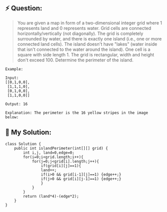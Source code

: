 ## :zap: Question:

> You are given a map in form of a two-dimensional integer grid where 1 represents land and 0 represents water.
> Grid cells are connected horizontally/vertically (not diagonally). The grid is completely surrounded by water, and there is exactly one island (i.e., one or more connected land cells).
> The island doesn't have "lakes" (water inside that isn't connected to the water around the island). One cell is a square with side length 1. The grid is rectangular, width and height don't exceed 100. Determine the perimeter of the island.


```
Example:

Input:
[[0,1,0,0],
 [1,1,1,0],
 [0,1,0,0],
 [1,1,0,0]]

Output: 16

Explanation: The perimeter is the 16 yellow stripes in the image below:
```

## 	:peach: My Solution: 

```
class Solution {
    public int islandPerimeter(int[][] grid) {
        int i,j, land=0,edge=0;
        for(i=0;i<grid.length;i++){
            for(j=0;j<grid[i].length;j++){
                if(grid[i][j]==1){
                land++;
                if(i>0 && grid[i-1][j]==1) {edge++;}
                if(j>0 && grid[i][j-1]==1) {edge++;}
                }
            }
        }
        return (land*4)-(edge*2);
    }
}
```
